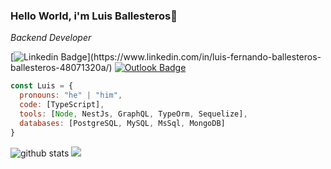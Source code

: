 ### Hello World, i'm Luis Ballesteros👋
*Backend Developer*
<br/>

[![Linkedin Badge](https://img.shields.io/badge/-Luis_Ballesteros-blue?style=flat-square&logo=Linkedin&logoColor=white&link=https://[www.linkedin.com/in/luis-fernando-ballesteros-ballesteros](https://www.linkedin.com/in/luis-fernando-ballesteros-ballesteros-48071320a/))](https://www.linkedin.com/in/luis-fernando-ballesteros-ballesteros-48071320a/)  [![Outlook Badge](https://img.shields.io/badge/-luisballesteros96@outlook.es-c14438?style=flat-square&logo=Outlook&logoColor=white&link=mailto:luisballesteros96@outlook.es)](mailto:luisballesteros96@outlook.es)

```javascript
const Luis = {
  pronouns: "he" | "him",
  code: [TypeScript],
  tools: [Node, NestJs, GraphQL, TypeOrm, Sequelize],
  databases: [PostgreSQL, MySQL, MsSql, MongoDB]
}
```
![github stats](https://github-readme-stats.vercel.app/api?username=LuisBall96&show_icons=true)
<a href="https://github.com/LuisBall96">
  <img src="https://github-readme-stats.vercel.app/api/top-langs/?username=LuisBall96&layout=compact" />
</a>



